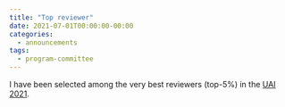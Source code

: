 ```yaml
---
title: "Top reviewer"
date: 2021-07-01T00:00:00-00:00
categories:
  - announcements
tags:
  - program-committee
---
```


I have been selected among the very best reviewers (top-5%) in the [UAI 2021](https://www.auai.org/uai2021/).